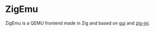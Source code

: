 # ZigEmu

ZigEmu is a QEMU frontend made in Zig and based on [gui](https://github.com/david-vanderson/gui) and [zig-ini](https://github.com/AnErrupTion/zig-ini).
